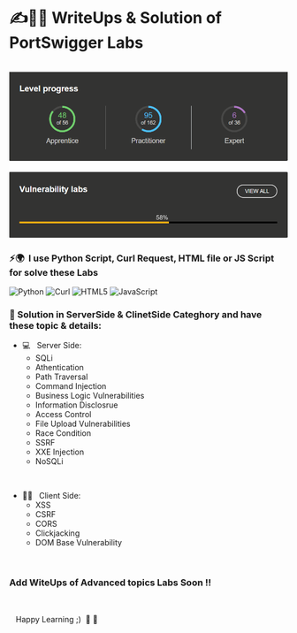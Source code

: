 <h1> ✍️🙋‍♂️  WriteUps & Solution of PortSwigger Labs</h1>

<br>

<IMG src=./Picture.png>

<h3> ⚡️🌍  I use Python Script, Curl Request, HTML file or JS Script for solve these Labs </h3>

![Python](https://img.shields.io/badge/-Python-333333?style=flat&logo=python)
![Curl](https://img.shields.io/badge/-curl-333333?style=flat&logo=curl)
![HTML5](https://img.shields.io/badge/-HTML5-333333?style=flat&logo=HTML5)
![JavaScript](https://img.shields.io/badge/-JavaScript-333333?style=flat&logo=javascript)

<h3> 🔧 Solution in ServerSide & ClinetSide Categhory and have these topic & details: </h3>

- 💻 &nbsp; Server Side:
    - SQLi
    - Athentication
    - Path Traversal
    - Command Injection
    - Business Logic Vulnerabilities
    - Information Disclosrue
    - Access Control
    - File Upload Vulnerabilities
    - Race Condition
    - SSRF
    - XXE Injection
    - NoSQLi

<br>

- 👨‍💻 &nbsp; Client Side:
    - XSS
    - CSRF
    - CORS
    - Clickjacking
    - DOM Base Vulnerability

<br>

<h3>Add WiteUps of Advanced topics Labs Soon !! </h3>

<br>

&nbsp;&nbsp;&nbsp;Happy Learning ;) &nbsp;🤝 🌱 